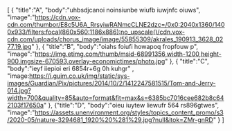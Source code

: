 [
{
"title":"A",
"body":"uhbsdjcanoi noinsiunbe wiufb iuwjnfc oiuws",
"image":"https://cdn.vox-cdn.com/thumbor/E8c5U6A_RrsyiwRANmcCLNE2dzc=/0x0:2040x1360/1400x933/filters:focal(860x560:1186x886):no_upscale()/cdn.vox-cdn.com/uploads/chorus_image/image/55855309/akrales_190913_3628_0277.19.jpg"
},
{
"title":"B",
"body":"oiahs foiufi howapoq fropfouw p", 
"image":"https://img.etimg.com/thumb/msid-68991356,width-1200,height-900,imgsize-670593,overlay-economictimes/photo.jpg"
},
{
"title":"C", 
"body":"ieyf iiepioi eri  6854r+6g 0h kuhgr" , 
"image:https://i.guim.co.uk/img/static/sys-images/Guardian/Pix/pictures/2014/10/2/1412247581515/Tom-and-Jerry-014.jpg?width=700&quality=85&auto=format&fit=max&s=6385bc7016cee682b8c642103f17650a"
},
{"title":"D", 
"body":"oieu iuytew liewufr 564 rs896gtwes",
"image":"https://assets.unenvironment.org/styles/topics_content_promo/s3/2020-05/nature-3294681_1920%20%281%29.jpg?null&itok=ZMr-gnRD"
}
]

